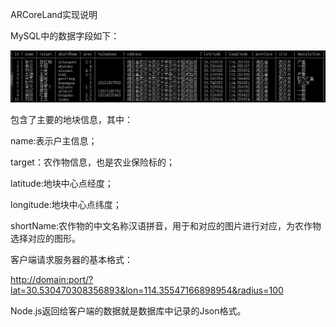 ARCoreLand实现说明

MySQL中的数据字段如下：

![](media/8d20ba39660050ea322ffb4cf0e2f919.png)

包含了主要的地块信息，其中：

name:表示户主信息；

target：农作物信息，也是农业保险标的；

latitude:地块中心点经度；

longitude:地块中心点纬度；

shortName:农作物的中文名称汉语拼音，用于和对应的图片进行对应，为农作物选择对应的图形。

客户端请求服务器的基本格式：

<http://domain:port/?lat=30.530470308356893&lon=114.35547166898954&radius=100>

Node.js返回给客户端的数据就是数据库中记录的Json格式。
